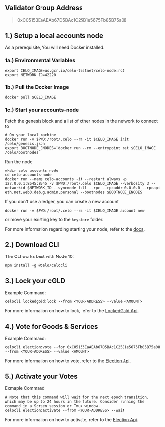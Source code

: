 ## Validator Group Address

> 0xC05153EaAEAb67D5BAc1C25B1e5675Fb85B75a08

## 1.) Setup a local accounts node

As a prerequisite, You will need Docker installed.

### 1a.) Environmental Variables

```
export CELO_IMAGE=us.gcr.io/celo-testnet/celo-node:rc1
export NETWORK_ID=42220
```

### 1b.) Pull the Docker Image

```
docker pull $CELO_IMAGE
```

### 1c.) Start your accounts-node

Fetch the genesis block and a list of other nodes in the network to connect to 

```
# On your local machine
docker run -v $PWD:/root/.celo --rm -it $CELO_IMAGE init /celo/genesis.json
export BOOTNODE_ENODES=`docker run --rm --entrypoint cat $CELO_IMAGE /celo/bootnodes`
```

Run the node

```
mkdir celo-accounts-node
cd celo-accounts-node
docker run --name celo-accounts -it --restart always -p 127.0.0.1:8545:8545 -v $PWD:/root/.celo $CELO_IMAGE --verbosity 3 --networkid $NETWORK_ID --syncmode full --rpc --rpcaddr 0.0.0.0 --rpcapi eth,net,web3,debug,admin,personal --bootnodes $BOOTNODE_ENODES
```

If you don't use a ledger, you can create a new account 

```
docker run -v $PWD:/root/.celo --rm -it $CELO_IMAGE account new
```

or move your existing key to the `keystore` folder.

For more information regarding starting your node, refer to the [docs](https://docs.celo.org/getting-started/rc1/running-a-validator-in-rc1#start-your-accounts-node).

## 2.) Download CLI

The CLI works best with Node 10:

```
npm install -g @celo/celocli
```

## 3.) Lock your cGLD

Example Command:

```
celocli lockedgold:lock --from <YOUR-ADDRESS> --value <AMOUNT>
```
For more information on how to lock, refer to the [LockedGold Api](https://docs.celo.org/command-line-interface/lockedgold#lock).


## 4.) Vote for Goods & Services

Example Command:

```
celocli election:vote --for 0xC05153EaAEAb67D5BAc1C25B1e5675Fb85B75a08 --from <YOUR-ADDRESS> --value <AMOUNT>
```

For more information on how to vote, refer to the [Election Api](https://docs.celo.org/command-line-interface/election#vote).

## 5.) Activate your Votes

Exmaple Command

```
# Note that this command will wait for the next epoch transition, which may be up to 24 hours in the future. Consider running the command in a Screen session or Tmux window.
celocli election:activate --from <YOUR-ADDRESS> --wait
```

For more information on how to activate, refer to the [Election Api](https://docs.celo.org/command-line-interface/election#activate).


